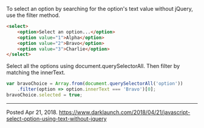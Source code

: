 To select an option by searching for the option's text value without jQuery, use the filter method.

```html
<select>
    <option>Select an option...</option>
    <option value="1">Alpha</option>
    <option value="2">Bravo</option>
    <option value="3">Charlie</option>
</select>
```

Select all the options using document.querySelectorAll. Then filter by matching the innerText.

```javascript
var bravoChoice = Array.from(document.querySelectorAll('option'))
    .filter(option => option.innerText === 'Bravo')[0];
bravoChoice.selected = true;
```

---

Posted Apr 21, 2018.
https://www.darklaunch.com/2018/04/21/javascript-select-option-using-text-without-jquery